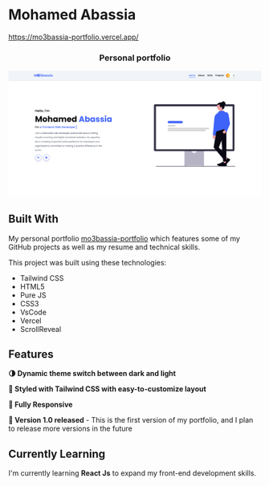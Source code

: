 <p align="center">
  <h1>Mohamed Abassia</h1>
  <a href="https://mo3bassia-portfolio.vercel.app/" target="_blank">https://mo3bassia-portfolio.vercel.app/</a>
</p>
<h3 align="center">Personal portfolio</h3>

[![Site preview](./design/home_page.png)](https://mo3bassia-portfolio.vercel.app)

## Built With

My personal portfolio <a href="https://mo3bassia-portfolio.vercel.app/" target="_blank">mo3bassia-portfolio</a> which features some of my GitHub projects as well as my resume and technical skills.<br/>

This project was built using these technologies:

- Tailwind CSS
- HTML5
- Pure JS
- CSS3
- VsCode
- Vercel
- ScrollReveal

## Features

**🌗 Dynamic theme switch between dark and light**

**🎨 Styled with Tailwind CSS with easy-to-customize layout**

**📱 Fully Responsive**

**🚀 Version 1.0 released** - This is the first version of my portfolio, and I plan to release more versions in the future

## Currently Learning

I'm currently learning **React Js** to expand my front-end development skills.
